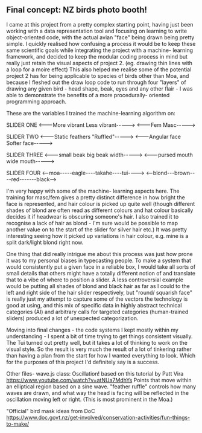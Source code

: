 
## Final concept: NZ birds photo booth!

I came at this project from a pretty complex starting point, having just been working with a data representation tool and focusing on learning to write object-oriented code, with the actual avian "face" being drawn being pretty simple. I quickly realised how confusing a process it would be to keep these same scientific goals while integrating the project with a machine- learning framework, and decided to keep the modular coding process in mind but really just retain the visual aspects of project 2. (eg. drawing thin lines with a loop for a moire effect)
This also helped me realise some of the potential project 2 has for being applicable to species of birds other than Moa, and because I fleshed out the draw loop code to run through four "layers" of drawing any given bird - head shape, beak, eyes and any other flair - I was able to demonstrate the benefits of a more procedurally- oriented programming approach. 

These are the variables I trained the machine-learning algorithm on:

SLIDER ONE
<---More vibrant    Less vibrant----->
<---Fem                     Masc----->

SLIDER TWO
<---Static feathers    "Ruffled"----->
<---Angular face     Softer face----->

SLIDER THREE
<---small beak    big beak width----->
<---pursed mouth      wide mouth----->

SLIDER FOUR
<--moa-----eagle----takahe----tui---->
<--blond---brown----red-------black-->

I'm very happy with some of the machine- learning aspects here. The training for masc/fem gives a pretty distinct difference in how bright the face is represented, and hair colour is picked up quite well (though different shades of blond are often read as different colours and hat colour basically decides it if headwear is obscuring someone's hair. I also trained it to recognise a lack of hair as blond - I'm sure would be possible to map another value on to the start of the slider for silver hair etc.) It was pretty interesting seeing how it picked up variations in hair colour, e.g. mine is a split dark/light blond right now.

One thing that did really intrigue me about this process was just how prone it was to my personal biases in typecasting people. To make a system that would consistently put a given face in a reliable box, I would take all sorts of small details that others might have a totally different notion of and translate that to a vibe of where to position a slider. A less controversial example would be putting all shades of blond and black hair as far as I could to the left and right side of the hair slider respectively, but "round/ squarish face" is really just my attempt to capture some of the vectors the technology is good at using, and this mix of specific data in highly abstract technical categories (AI) and arbitrary calls for targeted categories (human-trained sliders) produced a lot of unexpected categorization.

Moving into final changes - the code systems I kept mostly within my understanding - I spent a bit of time trying to get things consistent visually. The Tui turned out pretty well, but it takes a lot of thinking to work on the visual style. So the result is very much the result of a lot of tinkering rather than having a plan from the start for how I wanted everything to look. Which for the purposes of this project I'd definitely say is a success.

Other files- 
wave.js class: Oscillation! based on this tutorial by Patt Vira<br>
https://www.youtube.com/watch?v=atNUa7MdhYs
Points that move within an elliptical region based on a sine wave. "feather ruffle" controls how many waves are drawn, and what way the head is facing will be reflected in the oscillation moving left or right. (This is most prominent in the Moa.)

"Official" bird mask ideas from DoC <br>
https://www.doc.govt.nz/get-involved/conservation-activities/fun-things-to-make/